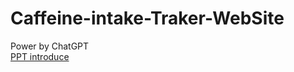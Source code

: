 # Caffeine-intake-Traker-WebSite
Power by ChatGPT </br>
[PPT introduce](https://nantai-my.sharepoint.com/:p:/g/personal/4b3g0123_office_stust_edu_tw/EfS6x_RH4MdOofUIhdtpkYQBofBDl8V42Pq183OU-2dd0g?e=Y5ergw)
